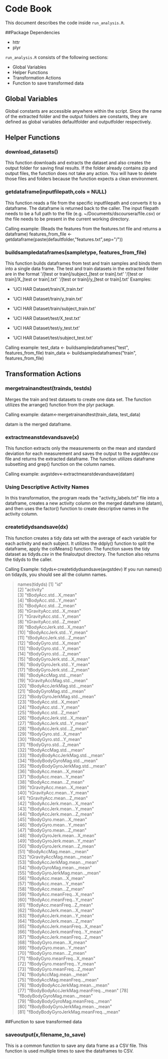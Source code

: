 # Code Book

This document describes the code inside `run_analysis.R`.

##Package Dependencies
* httr
* plyr

`run_analysis.R` consists of the following sections:

* Global Variables
* Helper Functions
* Transformation Actions
* Function to save transformed data

## Global Variables
Global constants are accessible anywhere within the script. Since the name of the extracted folder and the output folders are constants, they are defined as global variables defaultfolder and outputfolder respectively.

## Helper Functions

### download_datasets()
This function downloads and extracts the dataset and also creates the output folder for saving final results. If the folder already contains zip and output files, the function does not take any action. You will have to delete those files and folders because the function expects a clean environment.

### getdataframe(inputfilepath,cols = NULL)
This function reads a file from the specific inputfilepath and converts it to a dataframe. The dataframe is returned back to the caller. The input filepath needs to be a full path to the file (e.g. ~/Documents/dscoursera/file.csv) or the file needs to be present in the current working directory.

Calling example:
(Reads the features from the features.txt file and returns a dataframe)
features_from_file <- getdataframe(paste(defaultfolder,"features.txt",sep="/"))

### buildsampledataframes(sampletype, features_from_file)
This function builds dataframes from test and train samples and binds them into a single data frame.
The test and train datasets in the extracted folder are in the format
'/[test or train]/subject_[test or train].txt'
'/[test or train]/X_[test or train].txt'
'/[test or train]/y_[test or train].txt'
Examples:

* 'UCI HAR Dataset/train/X_train.txt'
* 'UCI HAR Dataset/train/y_train.txt'
* 'UCI HAR Dataset/train/subject_train.txt'

* 'UCI HAR Dataset/test/X_test.txt'
* 'UCI HAR Dataset/test/y_test.txt'
* 'UCI HAR Dataset/test/subject_test.txt'

Calling example:
test_data <- buildsampledataframes("test", features_from_file)
train_data <- buildsampledataframes("train", features_from_file)

## Transformation Actions

### mergetrainandtest(trainds, testds)
Merges the train and test datasets to create one data set. The function utilizes the arrange() function from the plyr package.

Calling example:
datam<-mergetrainandtest(train_data, test_data)

datam is the merged dataframe.

### extractmeanstdevandsave(x)
This function extracts only the measurements on the mean and standard deviation for each measurement and saves the output to the avgstdev.csv file and returns the extracted dataframe. The function utilizes dataframe subsetting and grep() function on the column names.

Calling example:
avgstdev<-extractmeanstdevandsave(datam)

### Using Descriptive Activity Names
In this transformation, the program reads the "activity_labels.txt" file into a dataframe, creates a new activity column on the merged dataframe (datam), and then uses the factor() function to create descriptive names in the activity column. 

### createtidydsandsave(dx)
This function creates a tidy data set with the average of each variable for each activity and each subject. It utilizes the ddply() function to split the dataframe, apply the colMeans() function. The function saves the tidy dataset as tidyds.csv in the finaloutput directory. The function also returns the tidyds to the caller.

Calling Example:
tidyds<-createtidydsandsave(avgstdev)
If you run names() on tidayds, you should see all the column names.
> names(tidyds)
 [1] "id"                                  
 [2] "activity"                            
 [3] "tBodyAcc.std...X_mean"               
 [4] "tBodyAcc.std...Y_mean"               
 [5] "tBodyAcc.std...Z_mean"               
 [6] "tGravityAcc.std...X_mean"            
 [7] "tGravityAcc.std...Y_mean"            
 [8] "tGravityAcc.std...Z_mean"            
 [9] "tBodyAccJerk.std...X_mean"           
[10] "tBodyAccJerk.std...Y_mean"           
[11] "tBodyAccJerk.std...Z_mean"           
[12] "tBodyGyro.std...X_mean"              
[13] "tBodyGyro.std...Y_mean"              
[14] "tBodyGyro.std...Z_mean"              
[15] "tBodyGyroJerk.std...X_mean"          
[16] "tBodyGyroJerk.std...Y_mean"          
[17] "tBodyGyroJerk.std...Z_mean"          
[18] "tBodyAccMag.std.._mean"              
[19] "tGravityAccMag.std.._mean"           
[20] "tBodyAccJerkMag.std.._mean"          
[21] "tBodyGyroMag.std.._mean"             
[22] "tBodyGyroJerkMag.std.._mean"         
[23] "fBodyAcc.std...X_mean"               
[24] "fBodyAcc.std...Y_mean"               
[25] "fBodyAcc.std...Z_mean"               
[26] "fBodyAccJerk.std...X_mean"           
[27] "fBodyAccJerk.std...Y_mean"           
[28] "fBodyAccJerk.std...Z_mean"           
[29] "fBodyGyro.std...X_mean"              
[30] "fBodyGyro.std...Y_mean"              
[31] "fBodyGyro.std...Z_mean"              
[32] "fBodyAccMag.std.._mean"              
[33] "fBodyBodyAccJerkMag.std.._mean"      
[34] "fBodyBodyGyroMag.std.._mean"         
[35] "fBodyBodyGyroJerkMag.std.._mean"     
[36] "tBodyAcc.mean...X_mean"              
[37] "tBodyAcc.mean...Y_mean"              
[38] "tBodyAcc.mean...Z_mean"              
[39] "tGravityAcc.mean...X_mean"           
[40] "tGravityAcc.mean...Y_mean"           
[41] "tGravityAcc.mean...Z_mean"           
[42] "tBodyAccJerk.mean...X_mean"          
[43] "tBodyAccJerk.mean...Y_mean"          
[44] "tBodyAccJerk.mean...Z_mean"          
[45] "tBodyGyro.mean...X_mean"             
[46] "tBodyGyro.mean...Y_mean"             
[47] "tBodyGyro.mean...Z_mean"             
[48] "tBodyGyroJerk.mean...X_mean"         
[49] "tBodyGyroJerk.mean...Y_mean"         
[50] "tBodyGyroJerk.mean...Z_mean"         
[51] "tBodyAccMag.mean.._mean"             
[52] "tGravityAccMag.mean.._mean"          
[53] "tBodyAccJerkMag.mean.._mean"         
[54] "tBodyGyroMag.mean.._mean"            
[55] "tBodyGyroJerkMag.mean.._mean"        
[56] "fBodyAcc.mean...X_mean"              
[57] "fBodyAcc.mean...Y_mean"              
[58] "fBodyAcc.mean...Z_mean"              
[59] "fBodyAcc.meanFreq...X_mean"          
[60] "fBodyAcc.meanFreq...Y_mean"          
[61] "fBodyAcc.meanFreq...Z_mean"          
[62] "fBodyAccJerk.mean...X_mean"          
[63] "fBodyAccJerk.mean...Y_mean"          
[64] "fBodyAccJerk.mean...Z_mean"          
[65] "fBodyAccJerk.meanFreq...X_mean"      
[66] "fBodyAccJerk.meanFreq...Y_mean"      
[67] "fBodyAccJerk.meanFreq...Z_mean"      
[68] "fBodyGyro.mean...X_mean"             
[69] "fBodyGyro.mean...Y_mean"             
[70] "fBodyGyro.mean...Z_mean"             
[71] "fBodyGyro.meanFreq...X_mean"         
[72] "fBodyGyro.meanFreq...Y_mean"         
[73] "fBodyGyro.meanFreq...Z_mean"         
[74] "fBodyAccMag.mean.._mean"             
[75] "fBodyAccMag.meanFreq.._mean"         
[76] "fBodyBodyAccJerkMag.mean.._mean"     
[77] "fBodyBodyAccJerkMag.meanFreq.._mean" 
[78] "fBodyBodyGyroMag.mean.._mean"        
[79] "fBodyBodyGyroMag.meanFreq.._mean"    
[80] "fBodyBodyGyroJerkMag.mean.._mean"    
[81] "fBodyBodyGyroJerkMag.meanFreq.._mean"

##Function to save transformed data

### saveoutput(x,filename_to_save)
This is a common function to save any data frame as a CSV file. This function is used multiple times to save the dataframes to CSV.

